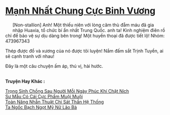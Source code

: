 <a href="https://truyentiki.com/manh-nhat-chung-cuc-binh-vuong.33721/" title="Mạnh Nhất Chung Cực Binh Vương"><h1>Mạnh Nhất Chung Cực Binh Vương</h1></a><div style="display:table"><img align="right" style="float: left; padding: 10px;" src="https://truyentiki.com/images/story/200x260/33721.jpg" alt="">[Non-stallion] Anh! Một thiếu niên với lòng căm thù đẫm máu đã gia nhập Huaxia, tổ chức bí ẩn nhất Trung Quốc. anh ta! Kinh nghiệm điên rồ chỉ để bảo vệ sự dịu dàng bên trong! Một huyền thoại đã được tiết lộ! Nhóm: 473967343 <p></p> Thép được đổ và xương của nó được tôi luyện! Nắm đấm sắt Trịnh Tuyền, ai sẽ cạnh tranh với nhau! <p></p> Đây là một câu chuyện ấm áp, thú vị, hài hước.</div><p><br><b>Truyện Hay Khác :</b></p><a href="https://truyentiki.com/trong-sinh-chong-sau-nguoi-moi-ngay-phuc-khi-chat-nich.33720/" alt="Trọng Sinh Chồng Sau Người Mỗi Ngày Phúc Khí Chật Ních">Trọng Sinh Chồng Sau Người Mỗi Ngày Phúc Khí Chật Ních</a><br/><a href="https://www.flickr.com/photos/188164041@N05/49966797278/" alt="Sư Mẫu Có Cái Cực Phẩm Muội Muội">Sư Mẫu Có Cái Cực Phẩm Muội Muội</a><br/><a href="https://www.scoop.it/topic/nownovels/p/4118767009/2020/05/31/truyen-toan-nang-nhan-thuat-chi-sat-than-he-thong" alt="Toàn Năng Nhẫn Thuật Chi Sát Thần Hệ Thống">Toàn Năng Nhẫn Thuật Chi Sát Thần Hệ Thống</a><br/><a href="https://github.com/nownovels/top500/tree/master/truyenhay/33805/" alt="Ta Ngốc Bạch Ngọt Mỹ Nữ Lão Bà">Ta Ngốc Bạch Ngọt Mỹ Nữ Lão Bà</a><br/>